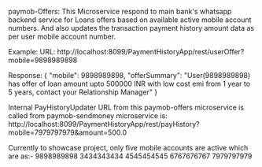paymob-Offers: 
This Microservice respond to main bank's whatsapp backend service for Loans offers based on available active 
mobile account numbers.
And also updates the transaction payment history amount data as per user mobile account number.

Example:
URL:
http://localhost:8099/PaymentHistoryApp/rest/userOffer?mobile=9898989898

Response:
{
    "mobile": 9898989898,
    "offerSummary": "User(9898989898) has offer of loan amount upto 500000 INR with low cost emi from 1 year to 5 years, contact your Relationship Manager"
}

Internal PayHistoryUpdater URL from this paymob-offers microservice is called from paymob-sendmoney microservice is:
	http://localhost:8099/PaymentHistoryApp/rest/payHistory?mobile=7979797979&amount=500.0
	
Currently to showcase project, only five mobile accounts are active which are as:-
		9898989898
		3434343434
		4545454545
		6767676767
		7979797979